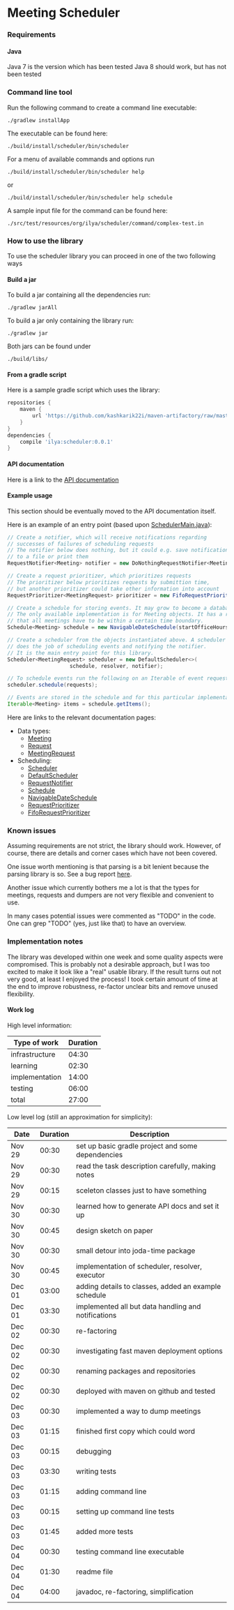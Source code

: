 # Meeting Scheduler

### Requirements

#### Java
Java 7 is the version which has been tested
Java 8 should work, but has not been tested

### Command line tool

Run the following command to create a command
line executable: 

```
./gradlew installApp
```

The executable can be found here:
```
./build/install/scheduler/bin/scheduler
```

For a menu of available commands and options run

```
./build/install/scheduler/bin/scheduler help
```

or 

```
./build/install/scheduler/bin/scheduler help schedule
```

A sample input file for the command can be found here:
```
./src/test/resources/org/ilya/scheduler/command/complex-test.in
```

### How to use the library

To use the scheduler library you can proceed
in one of the two following ways

#### Build a jar

To build a jar containing all the dependencies run:

```
./gradlew jarAll
```

To build a jar only containing the library run:

```
./gradlew jar
```

Both jars can be found under
```
./build/libs/
```

#### From a gradle script
Here is a sample gradle script which uses the library:

```gradle
repositories {
    maven {
        url 'https://github.com/kashkarik22i/maven-artifactory/raw/master/'
    }
}
dependencies {
    compile 'ilya:scheduler:0.0.1'
}
```

#### API documentation
Here is a link to the [API documentation](https://kashkarik22i.github.io/scheduler/) 

#### Example usage
This section should be eventually moved to the API documentation itself.

Here is an example of an entry point (based
upon [SchedulerMain.java](https://github.com/kashkarik22i/scheduler/blob/master/src/main/java/org/ilya/scheduler/SchedulerMain.java#L122)):

```java
// Create a notifier, which will receive notifications regarding
// successes of failures of scheduling requests
// The notifier below does nothing, but it could e.g. save notifications
// to a file or print them
RequestNotifier<Meeting> notifier = new DoNothingRequestNotifier<Meeting>();

// Create a request prioritizer, which prioritizes requests
// The prioritizer below prioritizes requests by submittion time,
// but another prioritizer could take other information into account 
RequestPrioritizer<MeetingRequest> prioritizer = new FifoRequestPrioritizer();

// Create a schedule for storing events. It may grow to become a database in theory.
// The only available implementation is for Meeting objects. It has a restriction
// that all meetings have to be within a certain time boundary.
Schedule<Meeting> schedule = new NavigableDateSchedule(startOfficeHours, endOfficeHours);

// Create a scheduler from the objects instantiated above. A scheduler
// does the job of scheduling events and notifying the notifier.
// It is the main entry point for this library. 
Scheduler<MeetingRequest> scheduler = new DefaultScheduler<>(
                    schedule, resolver, notifier);

// To schedule events run the following on an Iterable of event requests
scheduler.schedule(requests);

// Events are stored in the schedule and for this particular implementation can be accesed via
Iterable<Meeting> items = schedule.getItems();
```

Here are links to the relevant documentation pages:
* Data types:
  * [Meeting](https://kashkarik22i.github.io/scheduler/org/ilya/scheduler/request/Meeting.html)
  * [Request](https://kashkarik22i.github.io/scheduler/org/ilya/scheduler/request/Request.html)
  * [MeetingRequest](https://kashkarik22i.github.io/scheduler/org/ilya/scheduler/request/MeetingRequest.html)
* Scheduling:
  * [Scheduler](https://kashkarik22i.github.io/scheduler/org/ilya/scheduler/Scheduler.html) 
  * [DefaultScheduler](https://kashkarik22i.github.io/scheduler/org/ilya/scheduler/DefaultScheduler.html)
  * [RequestNotifier](https://kashkarik22i.github.io/scheduler/org/ilya/scheduler/request/RequestNotifier.html)
  * [Schedule](https://kashkarik22i.github.io/scheduler/org/ilya/scheduler/schedule/Schedule.html)
  * [NavigableDateSchedule](https://kashkarik22i.github.io/scheduler/org/ilya/scheduler/schedule/NavigableDateSchedule.html)
  * [RequestPrioritizer](https://kashkarik22i.github.io/scheduler/org/ilya/scheduler/resolution/RequestPrioritizer.html)
  * [FifoRequestPrioritizer](https://kashkarik22i.github.io/scheduler/org/ilya/scheduler/resolution/FifoRequestPrioritizer.html)

### Known issues
Assuming requirements are not strict, the library should work.
However, of course, there are details and corner cases which have not been
covered.

One issue worth mentioning is that parsing is a bit lenient because
the parsing library is so. See a bug report [here](https://github.com/JodaOrg/joda-time/issues/60).

Another issue which currently bothers me a lot is that the types for
meetings, requests and dumpers are not very flexible and convenient to use.
  
In many cases potential issues were commented as "TODO" in the code. 
One can grep "TODO" (yes, just like that) to have an overview.

### Implementation notes
The library was developed within one week and some quality aspects were compromised.
This is probably not a desirable approach, but I was too excited to make it look
like a "real" usable library. If the result turns out not very good, at least
I enjoyed the process! I took certain amount of time at the end to improve robustness,
re-factor unclear bits and remove unused flexibility.

#### Work log
High level information:

| Type of work   | Duration |
| -------------- | -------- |
| infrastructure |   04:30  |
|    learning    |   02:30  |
| implementation |   14:00  |
|    testing     |   06:00  |
|     total      |   27:00  |

Low level log (still an approximation for simplicity):

|  Date  | Duration |                    Description                       |
| ------ | -------- | ---------------------------------------------------- |
| Nov 29 |   00:30  | set up basic gradle project and some dependencies    |
| Nov 29 |   00:30  | read the task description carefully, making notes    |
| Nov 29 |   00:15  | sceleton classes just to have something              |
| Nov 30 |   00:30  | learned how to generate API docs and set it up       |
| Nov 30 |   00:45  | design sketch on paper                               |
| Nov 30 |   00:30  | small detour into joda-time package                  |
| Nov 30 |   00:45  | implementation of scheduler, resolver, executor      |
| Dec 01 |   03:00  | adding details to classes, added an example schedule |
| Dec 01 |   03:30  | implemented all but data handling and notifications  |
| Dec 02 |   00:30  | re-factoring                                         |
| Dec 02 |   00:30  | investigating fast maven deployment options          |
| Dec 02 |   00:30  | renaming packages and repositories                   |
| Dec 02 |   00:30  | deployed with maven on github and tested             |
| Dec 03 |   00:30  | implemented a way to dump meetings                   |
| Dec 03 |   01:15  | finished first copy which could word                 |
| Dec 03 |   00:15  | debugging                                            |
| Dec 03 |   03:30  | writing tests                                        |
| Dec 03 |   01:15  | adding command line                                  |
| Dec 03 |   00:15  | setting up command line tests                        |
| Dec 03 |   01:45  | added more tests                                     |
| Dec 04 |   00:30  | testing command line executable                      |
| Dec 04 |   01:30  | readme file                                          |
| Dec 04 |   04:00  | javadoc, re-factoring, simplification                |

